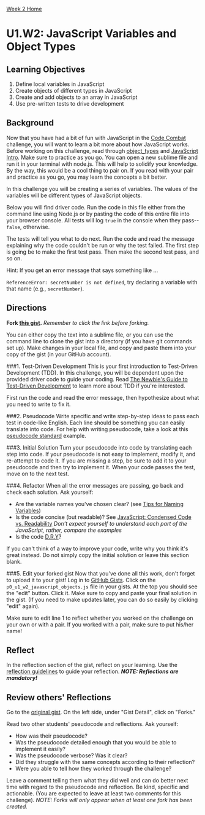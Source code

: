 [Week 2 Home](week_2)

# U1.W2: JavaScript Variables and Object Types


## Learning Objectives
1. Define local variables in JavaScript
2. Create objects of different types in JavaScript
3. Create and add objects to an array in JavaScript
4. Use pre-written tests to drive development

## Background
Now that you have had a bit of fun with JavaScript in the [Code Combat](2_code_combat.md) 
challenge, you will want to learn a bit more about how JavaScript works. Before working 
on this challenge, read through [object_types](reading_material/object_types.md) and 
[JavaScript Intro](reading_material/javascript_intro_lab). Make sure to practice as 
you go. You can open a new sublime file and run it in your terminal with node.js. 
This will help to solidify your knowledge. By the way, this would be a cool thing to pair on. 
If you read with your pair and practice as you go, you may learn the concepts a bit better.  

In this challenge you will be creating a series of variables. The values of the variables 
will be different types of JavaScript objects.

Below you will find driver code. Run the code in this file either from the command line 
using Node.js or by pasting the code of this entire file into your browser console. All tests will log `true` in the console when they pass--`false`, otherwise.

The tests will tell you what to do next.  Run the code and read the message explaining 
why the code couldn't be run or why the test failed.  The first step is going be to make 
the first test pass.  Then make the second test pass, and so on.

Hint: If you get an error message that says something like ...

`ReferenceError: secretNumber is not defined`, try declaring a variable with that name (e.g., `secretNumber`).

## Directions
**Fork [this gist](https://gist.github.com/dbc-challenges/78460da2eb191d62f0c5).** *Remember to click the link before forking.*

You can either copy the text into a sublime file, or you can use the command line to clone the gist into a directory (if you have git commands set up). Make changes in your local file, and copy and paste them into your copy of the gist (in your GitHub account). 


###1. Test-Driven Development
This is your first introduction to Test-Driven Development (TDD). In this challenge, you will be dependent upon the provided driver code to guide your coding. Read [The Newbie's Guide to Test-Driven Development](http://code.tutsplus.com/tutorials/the-newbies-guide-to-test-driven-development--net-13835) to learn more about TDD if you're interested. 

First run the code and read the error message, then hypothesize about what you need to write to fix it.

###2. Pseudocode
Write specific and write step-by-step ideas to pass each test in code-like English. Each line should be something you can easily translate into code. For help with writing pseudocode, take a look at this [pseudocode standard](http://users.csc.calpoly.edu/~jdalbey/SWE/pdl_std.html) example. 


###3. Initial Solution
Turn your pseudocode into code by translating each step into code. If your pseudocode is not easy to implement, modify it, and re-attempt to code it. If you are missing a step, be sure to add it to your pseudocode and then try to implement it. When your code passes the test, move on to the next test. 

###4. Refactor
When all the error messages are passing, go back and check each solution. Ask yourself:
- Are the variable names you've chosen clear? (see [Tips for Naming Variables](http://www.makinggoodsoftware.com/2009/05/04/71-tips-for-naming-variables/))
- Is the code concise (but readable)? See [JavaScript: Condensed Code vs. Readability](http://davidwalsh.name/javascript-short-code) *Don't expect yourself to understand each part of the JavaScript, rather, compare the examples*  
- Is the code [D.R.Y](http://programmer.97things.oreilly.com/wiki/index.php/Don't_Repeat_Yourself)? 

If you can't think of a way to improve your code, write why you think it's great instead. Do not simply copy the initial solution or leave this section blank.

###5. Edit your forked gist
Now that you've done all this work, don't forget to upload it to your gist! Log in to [GitHub Gists](https://gist.github.com). Click on the `p0_u1_w2_javascript_objects.js` file in your gists. At the top you should see the "edit" button. Click it. Make sure to copy and paste your final solution in the gist. (If you need to make updates later, you can do so easily by clicking "edit" again). 

Make sure to edit line 1 to reflect whether you worked on the challenge on your own or with a pair. If you worked with a pair, make sure to put his/her name!

## Reflect
In the reflection section of the gist, reflect on your learning. Use the [reflection guidelines](reflection_guidelines) to guide your reflection. ***NOTE: Reflections are mandatory!***

## Review others' Reflections
Go to the [original gist](https://gist.github.com/dbc-challenges/78460da2eb191d62f0c5). On the left side, under "Gist Detail", click on "Forks." 

Read two other students' pseudocode and reflections. Ask yourself:
- How was their pseudocode? 
- Was the pseudocode detailed enough that you would be able to implement it easily? 
- Was the pseudocode verbose? Was it clear? 
- Did they struggle with the same concepts according to their reflection?
- Were you able to tell how they worked through the challenge?

Leave a comment telling them what they did well and can do better next time with regard to the pseudocode and reflection. Be kind, specific and actionable. (You are expected to leave at least two comments for this challenge). *NOTE: Forks will only appear when at least one fork has been created.* 




